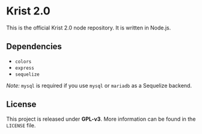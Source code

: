 # Krist 2.0

This is the official Krist 2.0 node repository. It is written in Node.js.

## Dependencies

- `colors`
- `express`
- `sequelize`

_Note:_ `mysql` is required if you use `mysql` or `mariadb` as a Sequelize backend.

## License

This project is released under **GPL-v3**. More information can be found in the `LICENSE` file.